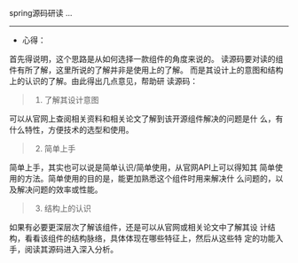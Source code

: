 spring源码研读 ...

---
* 心得：
</p>
首先得说明，这个思路是从如何选择一款组件的角度来说的。
读源码要对读的组件有所了解，这里所说的了解并非是使用上的了解。
而是其设计上的意图和结构上的认识的了解。由此得出几点意见，帮助研
读源码：

>1. 了解其设计意图 

可以从官网上查阅相关资料和相关论文了解到该开源组件解决的问题是什
么，有什么特性，方便技术的选型和使用。

>2. 简单上手

简单上手，其实也可以说是简单认识/简单使用，从官网API上可以得知其
简单使用的方法。简单使用的目的是，能更加熟悉这个组件时用来解决什
么问题的，以及解决问题的效率或性能。

>3. 结构上的认识

如果有必要更深层次了解该组件，还是可以从官网或相关论文中了解其设
计结构，看看该组件的结构脉络，具体体现在哪些特征上，然后从这些特
定的功能入手，阅读其源码进入深入分析。
